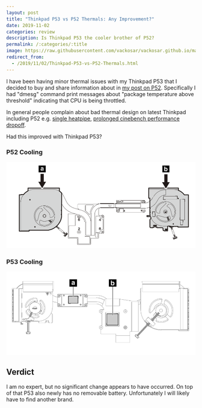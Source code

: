 ```yaml
---
layout: post
title: "Thinkpad P53 vs P52 Thermals: Any Improvement?"
date: 2019-11-02
categories: review
description: Is Thinkpad P53 the cooler brother of P52?
permalink: /:categories/:title
image: https://raw.githubusercontent.com/vackosar/vackosar.github.io/master/images/2019-11-02-p52-vs-p53-thermals-p53.png
redirect_from:
  - /2019/11/02/Thinkpad-P53-vs-P52-Thermals.html
---
```


I have been having minor thermal issues with my Thinkpad P53 that I decided to buy and share information about in [my post on P52](https://vaclavkosar.com/2019/03/03/Thinkpad-P52-vs-HP-Zbook-15-G5-vs-Dell-Precision-7530.html). Specifically I had "dmesg" command print messages about "package temperature above threshold" indicating that CPU is being throttled.

In general people complain about bad thermal design on latest Thinkpad including P52 e.g. [single heatpipe](http://forum.notebookreview.com/attachments/cooling_comparison-png.160125/), [prolonged cinebench performance dropoff](https://www.notebookcheck.net/Lenovo-ThinkPad-P52-i7-P1000-FHD-Workstation-Review.322974.0.html).

Had this improved with Thinkpad P53?

### P52 Cooling
![P52 Cooling](https://raw.githubusercontent.com/vackosar/vackosar.github.io/master/images/2019-11-02-p52-vs-p53-thermals-p52.png)

### P53 Cooling
![P53 Cooling](https://raw.githubusercontent.com/vackosar/vackosar.github.io/master/images/2019-11-02-p52-vs-p53-thermals-p53.png)


## Verdict

I am no expert, but no significant change appears to have occurred. On top of that P53 also newly has no removable battery. Unfortunately I will likely have to find another brand.
